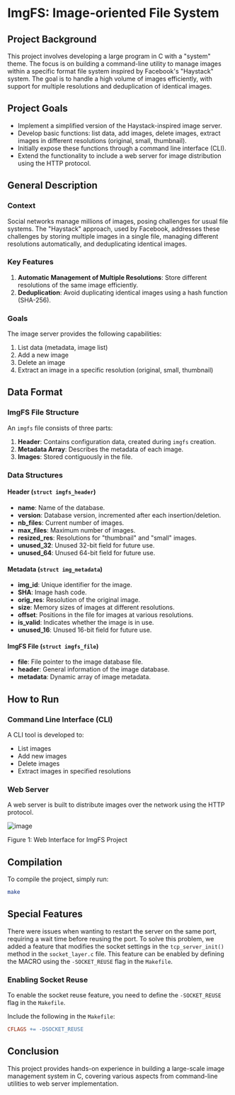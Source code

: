 # ImgFS: Image-oriented File System

## Project Background
This project involves developing a large program in C with a "system" theme. The focus is on building a command-line utility to manage images within a specific format file system inspired by Facebook's "Haystack" system. The goal is to handle a high volume of images efficiently, with support for multiple resolutions and deduplication of identical images.

## Project Goals
- Implement a simplified version of the Haystack-inspired image server.
- Develop basic functions: list data, add images, delete images, extract images in different resolutions (original, small, thumbnail).
- Initially expose these functions through a command line interface (CLI).
- Extend the functionality to include a web server for image distribution using the HTTP protocol.

## General Description

### Context
Social networks manage millions of images, posing challenges for usual file systems. The "Haystack" approach, used by Facebook, addresses these challenges by storing multiple images in a single file, managing different resolutions automatically, and deduplicating identical images.

### Key Features
1. **Automatic Management of Multiple Resolutions**: Store different resolutions of the same image efficiently.
2. **Deduplication**: Avoid duplicating identical images using a hash function (SHA-256).

### Goals
The image server provides the following capabilities:
1. List data (metadata, image list)
2. Add a new image
3. Delete an image
4. Extract an image in a specific resolution (original, small, thumbnail)

## Data Format

### ImgFS File Structure
An `imgfs` file consists of three parts:
1. **Header**: Contains configuration data, created during `imgfs` creation.
2. **Metadata Array**: Describes the metadata of each image.
3. **Images**: Stored contiguously in the file.

### Data Structures

#### Header (`struct imgfs_header`)
- **name**: Name of the database.
- **version**: Database version, incremented after each insertion/deletion.
- **nb_files**: Current number of images.
- **max_files**: Maximum number of images.
- **resized_res**: Resolutions for "thumbnail" and "small" images.
- **unused_32**: Unused 32-bit field for future use.
- **unused_64**: Unused 64-bit field for future use.

#### Metadata (`struct img_metadata`)
- **img_id**: Unique identifier for the image.
- **SHA**: Image hash code.
- **orig_res**: Resolution of the original image.
- **size**: Memory sizes of images at different resolutions.
- **offset**: Positions in the file for images at various resolutions.
- **is_valid**: Indicates whether the image is in use.
- **unused_16**: Unused 16-bit field for future use.

#### ImgFS File (`struct imgfs_file`)
- **file**: File pointer to the image database file.
- **header**: General information of the image database.
- **metadata**: Dynamic array of image metadata.

## How to Run

### Command Line Interface (CLI)
A CLI tool is developed to:
- List images
- Add new images
- Delete images
- Extract images in specified resolutions

### Web Server
A web server is built to distribute images over the network using the HTTP protocol.

![image](https://github.com/user-attachments/assets/7a33e356-764b-4ef5-b0bb-1e40b87e014f)

Figure 1: Web Interface for ImgFS Project


## Compilation
To compile the project, simply run:

```bash
make
```

## Special Features
There were issues when wanting to restart the server on the same port, requiring a wait time before reusing the port. To solve this problem, we added a feature that modifies the socket settings in the `tcp_server_init()` method in the `socket_layer.c` file. This feature can be enabled by defining the MACRO using the `-SOCKET_REUSE` flag in the `Makefile`.

### Enabling Socket Reuse
To enable the socket reuse feature, you need to define the `-SOCKET_REUSE` flag in the `Makefile`.

Include the following in the `Makefile`:

```makefile
CFLAGS += -DSOCKET_REUSE
```

## Conclusion
This project provides hands-on experience in building a large-scale image management system in C, covering various aspects from command-line utilities to web server implementation.
